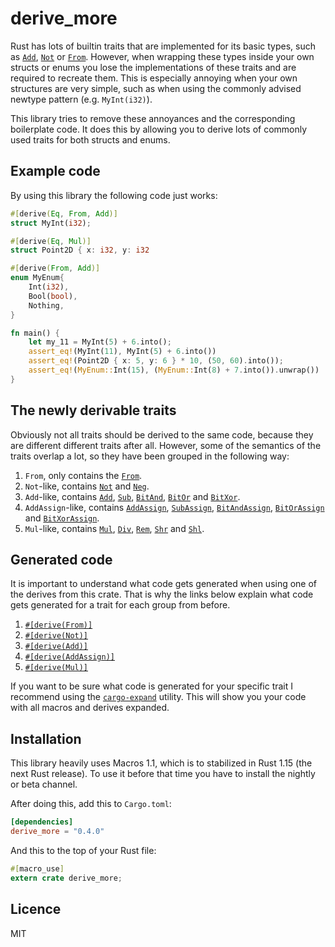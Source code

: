 # derive_more
Rust has lots of builtin traits that are implemented for its basic types, such as [`Add`],
[`Not`] or [`From`].
However, when wrapping these types inside your own structs or enums you lose the
implementations of these traits and are required to recreate them.
This is especially annoying when your own structures are very simple, such as when using the
commonly advised newtype pattern (e.g. `MyInt(i32)`).

This library tries to remove these annoyances and the corresponding boilerplate code.
It does this by allowing you to derive lots of commonly used traits for both structs and enums.

## Example code

By using this library the following code just works:

```rust
#[derive(Eq, From, Add)]
struct MyInt(i32);

#[derive(Eq, Mul)]
struct Point2D { x: i32, y: i32

#[derive(From, Add)]
enum MyEnum{
    Int(i32),
    Bool(bool),
    Nothing,
}

fn main() {
    let my_11 = MyInt(5) + 6.into();
    assert_eq!(MyInt(11), MyInt(5) + 6.into())
    assert_eq!(Point2D { x: 5, y: 6 } * 10, (50, 60).into());
    assert_eq!(MyEnum::Int(15), (MyEnum::Int(8) + 7.into()).unwrap())
}

```

## The newly derivable traits

Obviously not all traits should be derived to the same code, because they are different
different traits after all.
However, some of the semantics of the traits overlap a lot, so they have been grouped in the
following way:

1. `From`, only contains the [`From`].
2. `Not`-like, contains [`Not`] and [`Neg`].
3. `Add`-like, contains [`Add`], [`Sub`], [`BitAnd`], [`BitOr`] and [`BitXor`].
4. `AddAssign`-like, contains [`AddAssign`], [`SubAssign`], [`BitAndAssign`], [`BitOrAssign`]
   and [`BitXorAssign`].
5. `Mul`-like, contains [`Mul`], [`Div`], [`Rem`], [`Shr`] and [`Shl`].


## Generated code

It is important to understand what code gets generated when using one of the derives from this
crate.
That is why the links below explain what code gets generated for a trait for each group from
before.

1. [`#[derive(From)]`](doc/from.md)
2. [`#[derive(Not)]`](doc/not.md)
3. [`#[derive(Add)]`](doc/add.md)
4. [`#[derive(AddAssign)]`](doc/add_assign.md)
5. [`#[derive(Mul)]`](doc/mul.md)

If you want to be sure what code is generated for your specific trait I recommend using the
[`cargo-expand`] utility.
This will show you your code with all macros and derives expanded.

## Installation

This library heavily uses Macros 1.1, which is to stabilized in Rust 1.15 (the next Rust
release).
To use it before that time you have to install the nightly or beta channel.

After doing this, add this to `Cargo.toml`:

```toml
[dependencies]
derive_more = "0.4.0"
```

And this to the top of your Rust file:

```rust
#[macro_use]
extern crate derive_more;
```

[`cargo-expand`]: https://github.com/dtolnay/cargo-expand
[`From`]: https://doc.rust-lang.org/std/convert/trait.From.html
[`Not`]: https://doc.rust-lang.org/std/ops/trait.Not.html
[`Neg`]: https://doc.rust-lang.org/std/ops/trait.Neg.html
[`Add`]: https://doc.rust-lang.org/std/ops/trait.Add.html
[`Sub`]: https://doc.rust-lang.org/std/ops/trait.Sub.html
[`BitAnd`]: https://doc.rust-lang.org/std/ops/trait.BitAnd.html
[`BitOr`]: https://doc.rust-lang.org/std/ops/trait.BitOr.html
[`BitXor`]: https://doc.rust-lang.org/std/ops/trait.BitXor.html
[`Mul`]: https://doc.rust-lang.org/std/ops/trait.Mul.html
[`Div`]: https://doc.rust-lang.org/std/ops/trait.Div.html
[`Rem`]: https://doc.rust-lang.org/std/ops/trait.Rem.html
[`Shr`]: https://doc.rust-lang.org/std/ops/trait.Shr.html
[`Shl`]: https://doc.rust-lang.org/std/ops/trait.Shl.html
[`AddAssign`]: https://doc.rust-lang.org/std/ops/trait.AddAssign.html
[`SubAssign`]: https://doc.rust-lang.org/std/ops/trait.SubAssign.html
[`BitAndAssign`]: https://doc.rust-lang.org/std/ops/trait.BitAndAssign.html
[`BitOrAssign`]: https://doc.rust-lang.org/std/ops/trait.BitOrAssign.html
[`BitXorAssign`]: https://doc.rust-lang.org/std/ops/trait.BitXorAssign.html

## Licence

MIT
